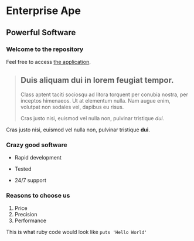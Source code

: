 Enterprise Ape
==============

Powerful Software
-----------------

### Welcome to the repository

Feel free to access [the application](https://enterpri-ape.herokuapp.com/).

> ## Duis aliquam dui in lorem feugiat tempor.
>
> Class aptent taciti sociosqu ad litora torquent per conubia nostra, per inceptos himenaeos. Ut at elementum nulla. Nam augue enim, volutpat non sodales vel, dapibus eu risus.
>
> Cras justo nisi, euismod vel nulla non, pulvinar tristique *dui*.

Cras justo nisi, euismod vel nulla non, pulvinar tristique **dui**.

### Crazy good software
* Rapid development
+ Tested
- 24/7 support

### Reasons to choose us
1. Price
2. Precision
3. Performance

This is what ruby code would look like `puts 'Hello World'`